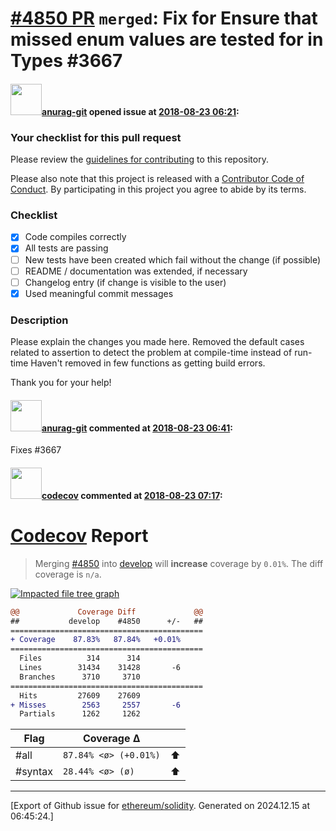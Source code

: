 # [\#4850 PR](https://github.com/ethereum/solidity/pull/4850) `merged`: Fix for Ensure that missed enum values are tested for in Types #3667

#### <img src="https://avatars.githubusercontent.com/u/28737259?u=e42e8966f74b52f777aa0cba37e3de91b0b82172&v=4" width="50">[anurag-git](https://github.com/anurag-git) opened issue at [2018-08-23 06:21](https://github.com/ethereum/solidity/pull/4850):

### Your checklist for this pull request

Please review the [guidelines for contributing](http://solidity.readthedocs.io/en/latest/contributing.html) to this repository.

Please also note that this project is released with a [Contributor Code of Conduct](CONDUCT.md). By participating in this project you agree to abide by its terms.

### Checklist
- [x] Code compiles correctly
- [x] All tests are passing
- [ ] New tests have been created which fail without the change (if possible)
- [ ] README / documentation was extended, if necessary
- [ ] Changelog entry (if change is visible to the user)
- [x] Used meaningful commit messages

### Description
Please explain the changes you made here.
Removed the default cases related to assertion to detect the problem at compile-time instead of run-time
Haven't removed in few functions as getting build errors.

Thank you for your help!


#### <img src="https://avatars.githubusercontent.com/u/28737259?u=e42e8966f74b52f777aa0cba37e3de91b0b82172&v=4" width="50">[anurag-git](https://github.com/anurag-git) commented at [2018-08-23 06:41](https://github.com/ethereum/solidity/pull/4850#issuecomment-415308820):

Fixes #3667

#### <img src="https://avatars.githubusercontent.com/in/254?v=4" width="50">[codecov](https://github.com/apps/codecov) commented at [2018-08-23 07:17](https://github.com/ethereum/solidity/pull/4850#issuecomment-415316570):

# [Codecov](https://codecov.io/gh/ethereum/solidity/pull/4850?src=pr&el=h1) Report
> Merging [#4850](https://codecov.io/gh/ethereum/solidity/pull/4850?src=pr&el=desc) into [develop](https://codecov.io/gh/ethereum/solidity/commit/410d288dfc2e08c42df58c7e01ad5c332ce92727?src=pr&el=desc) will **increase** coverage by `0.01%`.
> The diff coverage is `n/a`.

[![Impacted file tree graph](https://codecov.io/gh/ethereum/solidity/pull/4850/graphs/tree.svg?token=87PGzVEwU0&src=pr&height=150&width=650)](https://codecov.io/gh/ethereum/solidity/pull/4850?src=pr&el=tree)

```diff
@@             Coverage Diff             @@
##           develop    #4850      +/-   ##
===========================================
+ Coverage    87.83%   87.84%   +0.01%     
===========================================
  Files          314      314              
  Lines        31434    31428       -6     
  Branches      3710     3710              
===========================================
  Hits         27609    27609              
+ Misses        2563     2557       -6     
  Partials      1262     1262
```

| Flag | Coverage Δ | |
|---|---|---|
| #all | `87.84% <ø> (+0.01%)` | :arrow_up: |
| #syntax | `28.44% <ø> (ø)` | :arrow_up: |


-------------------------------------------------------------------------------



[Export of Github issue for [ethereum/solidity](https://github.com/ethereum/solidity). Generated on 2024.12.15 at 06:45:24.]
